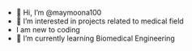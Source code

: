 - 👋 Hi, I’m @maymoona100
- 👀 I’m interested in projects related to medical field
-    I am new to coding
- 🌱 I’m currently learning Biomedical Engineering



<!---
maymoona100/maymoona100 is a ✨ special ✨ repository because its `README.md` (this file) appears on your GitHub profile.
You can click the Preview link to take a look at your changes.
--->
